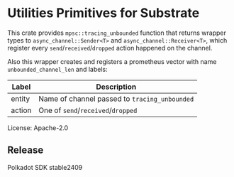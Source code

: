 # Utilities Primitives for Substrate

This crate provides `mpsc::tracing_unbounded` function that returns wrapper types to
`async_channel::Sender<T>` and `async_channel::Receiver<T>`, which register every
`send`/`received`/`dropped` action happened on the channel.

Also this wrapper creates and registers a prometheus vector with name `unbounded_channel_len`
and labels:

| Label        | Description                                   |
| ------------ | --------------------------------------------- |
| entity       | Name of channel passed to `tracing_unbounded` |
| action       | One of `send`/`received`/`dropped`            |

License: Apache-2.0


## Release

Polkadot SDK stable2409

